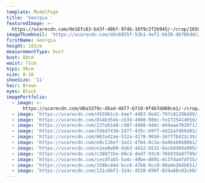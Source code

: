 ```yaml
---
template: ModelPage
title: 'Georgia '
featuredImage: >-
  https://ucarecdn.com/0e16fc83-b43f-40bf-974b-10f9c2f2b945/-/crop/1650x968/0,6/-/preview/
imageThumbnail: 'https://ucarecdn.com/ddc6855f-53b1-4ef1-bb38-4b78bddc2fbf/'
firstName: Georgia
height: 182cm
measurementType: bust
bust: 88cm
waist: 71cm
hips: 96cm
size: 8-10
shoeSize: '11'
hair: Brown
eyes: Black
imagePortfolio:
  - image: >-
      https://ucarecdn.com/d6a3379c-d5ad-4677-b710-9f4b7dd69ce1/-/crop/582x887/43,9/-/preview/
  - image: 'https://ucarecdn.com/455961cb-4ae7-4403-9e42-797c01296dd9/'
  - image: 'https://ucarecdn.com/814b35de-cb3d-4900-98bc-fe172541d05d/'
  - image: 'https://ucarecdn.com/237e6140-c987-4d68-946c-d44aae7020f1/'
  - image: 'https://ucarecdn.com/55bd7430-2d77-435c-b9f7-dd22af466d02/'
  - image: 'https://ucarecdn.com/663a42ae-532a-4178-9656-16777b422c39/'
  - image: 'https://ucarecdn.com/e0c116ef-3a11-47b4-8c2a-6a4bab8688b1/'
  - image: 'https://ucarecdn.com/e1ea0a88-dab3-4412-b531-8ac6d48da965/'
  - image: 'https://ucarecdn.com/c388735e-60cd-4edf-93c9-76b939a9f799/'
  - image: 'https://ucarecdn.com/cecdfab5-5a4c-49be-8691-dc37da4fdf55/'
  - image: 'https://ucarecdn.com/334bcd4d-bcc6-47b8-9cc0-98ade264b651/'
  - image: 'https://ucarecdn.com/131c6bf1-324c-4528-898f-024a88c82cb0/'
---
```


